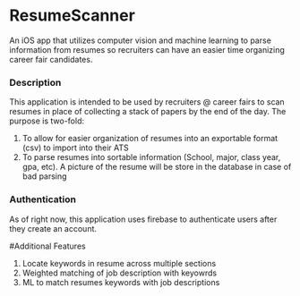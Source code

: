 # ResumeScanner
An iOS app that utilizes computer vision and machine learning to parse information from resumes so recruiters can have an easier time organizing career fair candidates.

### Description
This application is intended to be used by recruiters @ career fairs to scan resumes in place of collecting a stack of papers by the end of the day. The purpose is two-fold:

1) To allow for easier organization of resumes into an exportable format (csv) to import into their ATS
2) To parse resumes into sortable information (School, major, class year, gpa, etc). A picture of the resume will be store in the database in case of bad parsing

### Authentication
As of right now, this application uses firebase to authenticate users after they create an account.

#Additional Features
1) Locate keywords in resume across multiple sections
2) Weighted matching of job description with keyowrds
3) ML to match resumes keywords with job descriptions
